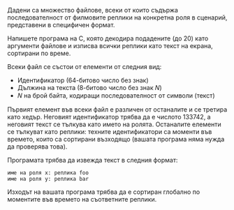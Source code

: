 Дадени са множество файлове, всеки от които съдържа последователност от филмовите реплики на
конкретна роля в сценарий, представени в специфичен формат.


Напишете програма на C, която декодира подадените (до 20) като аргументи файлове и изписва всички реплики като текст на екрана, сортирани по време.


Всеки файл се състои от елементи от следния вид:
- Идентификатор (64-битово число без знак)
- Дължина на текста (8-битово число без знак 𝑁)
- 𝑁 на брой байта, кодиращи последователност от символи (текст)


Първият елемент във всеки файл е различен от останалите и се третира като хедър. Неговият идентификатор трябва да е числото 133742, а неговият текст се тълкува като името на ролята.
Останалите елементи се тълкуват като реплики: техните идентификатори са моменти във времето,
които са сортирани възходящо (вашата програма няма нужда да проверява това).


Програмата трябва да извежда текст в следния формат:
```
име на роля x: реплика foo
име на роля y: реплика bar
```


Изходът на вашата програма трябва да е сортиран глобално по моментите във времето на съответните
реплики.
